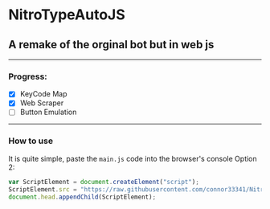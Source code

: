 # NitroTypeAutoJS
 ## A remake of the orginal bot but in web js
 ---
 ### Progress:
 - [x] KeyCode Map
- [x] Web Scraper
- [ ] Button Emulation
---
### How to use
It is quite simple, paste the `main.js` code into the browser's console
Option 2:
```js
var ScriptElement = document.createElement("script");
ScriptElement.src = "https://raw.githubusercontent.com/connor33341/NitroTypeAutoJS/main/main.js";
document.head.appendChild(ScriptElement);
```
